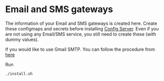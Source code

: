 # Email and SMS gateways

The information of your Email and SMS gateways is created here.  Create these configmaps and secrets before installing [Config Server](../../mosip/config_server).  Even if you are not using any Email/SMS service, you still need to create these (with dummy values).

If you would like to use Gmail SMTP. You can follow the procedure from [here](../../docs/create-gmail-app-password.md)

Run 
```sh
./install.sh
```
